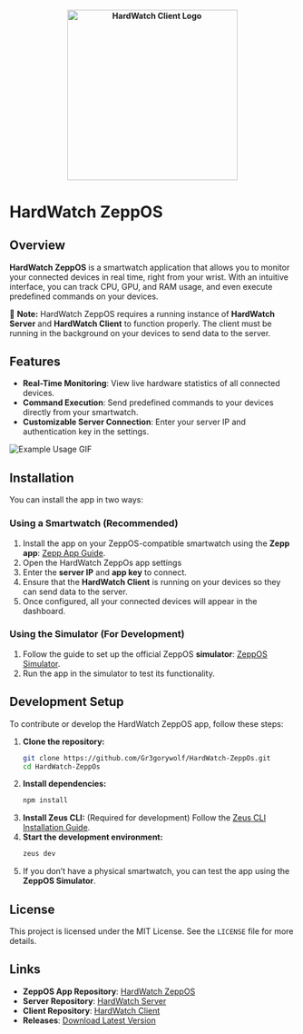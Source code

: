 <h4 style="text-align:center">
<img src="https://gr3gorywolf.github.io/HardWatch-server/assets/img/icon.png" height="300" width="300" alt="HardWatch Client Logo" />
</h4>

# HardWatch ZeppOS

## Overview

**HardWatch ZeppOS** is a smartwatch application that allows you to monitor your connected devices in real time, right from your wrist. With an intuitive interface, you can track CPU, GPU, and RAM usage, and even execute predefined commands on your devices.

🚨 **Note:** HardWatch ZeppOS requires a running instance of **HardWatch Server** and **HardWatch Client** to function properly. The client must be running in the background on your devices to send data to the server.

## Features

- **Real-Time Monitoring**: View live hardware statistics of all connected devices.
- **Command Execution**: Send predefined commands to your devices directly from your smartwatch.
- **Customizable Server Connection**: Enter your server IP and authentication key in the settings.

![Example Usage GIF](https://raw.githubusercontent.com/Gr3gorywolf/HardWatch-ZeppOs/refs/heads/main/docs/HardWatch-Demo.gif)



## Installation

You can install the app in two ways:

### **Using a Smartwatch (Recommended)**
1. Install the app on your ZeppOS-compatible smartwatch using the **Zepp app**: [Zepp App Guide](https://docs.zepp.com/docs/guides/tools/zepp-app/).
2. Open the HardWatch ZeppOs app settings
3. Enter the **server IP** and **app key** to connect.
4. Ensure that the **HardWatch Client** is running on your devices so they can send data to the server.
5. Once configured, all your connected devices will appear in the dashboard.

### **Using the Simulator (For Development)**
1. Follow the guide to set up the official ZeppOS **simulator**: [ZeppOS Simulator](https://docs.zepp.com/docs/guides/tools/simulator/).
2. Run the app in the simulator to test its functionality.

## Development Setup

To contribute or develop the HardWatch ZeppOS app, follow these steps:

1. **Clone the repository:**
   ```sh
   git clone https://github.com/Gr3gorywolf/HardWatch-ZeppOs.git
   cd HardWatch-ZeppOs
   ```
2. **Install dependencies:**
   ```sh
   npm install
   ```
3. **Install Zeus CLI:** (Required for development)
   Follow the [Zeus CLI Installation Guide](https://docs.zepp.com/docs/guides/tools/cli/).
4. **Start the development environment:**
   ```sh
   zeus dev
   ```
5. If you don’t have a physical smartwatch, you can test the app using the **ZeppOS Simulator**.

## License

This project is licensed under the MIT License. See the `LICENSE` file for more details.

## Links

- **ZeppOS App Repository**: [HardWatch ZeppOS](https://github.com/Gr3gorywolf/HardWatch-ZeppOs)
- **Server Repository**: [HardWatch Server](https://github.com/Gr3gorywolf/HardWatch-server)
- **Client Repository**: [HardWatch Client](https://github.com/Gr3gorywolf/HardWatch-client)
- **Releases**: [Download Latest Version](https://github.com/Gr3gorywolf/HardWatch-ZeppOs/releases/latest)